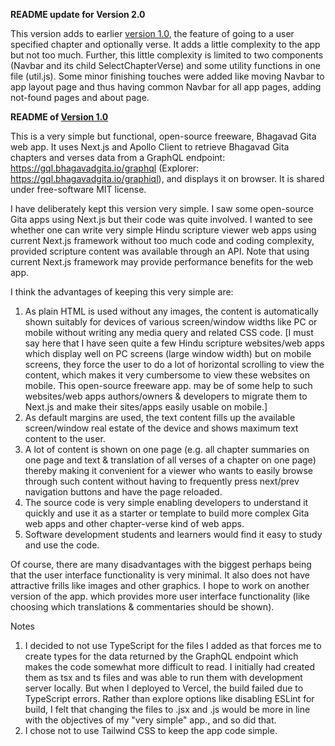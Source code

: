 **README update for Version 2.0**

This version adds to earlier [version 1.0](https://github.com/ravisiyer/verysimplegita/releases/tag/v1.0.0), the feature of going to a user specified chapter and optionally verse. It adds a little complexity to the app but not too much. Further, this little complexity is limited to two components (Navbar and its child SelectChapterVerse) and some utility functions in one file (util.js). Some minor finishing touches were added like moving Navbar to app layout page and thus having common Navbar for all app pages, adding not-found pages and about page.

**README of [Version 1.0](https://github.com/ravisiyer/verysimplegita/releases/tag/v1.0.0)**

This is a very simple but functional, open-source freeware, Bhagavad Gita web app. It uses Next.js and Apollo Client to retrieve Bhagavad Gita chapters and verses data from a GraphQL endpoint: https://gql.bhagavadgita.io/graphql (Explorer: https://gql.bhagavadgita.io/graphiql), and displays it on browser. It is shared under free-software MIT license.

I have deliberately kept this version very simple. I saw some open-source Gita apps using Next.js but their code was quite involved. I wanted to see whether one can write very simple Hindu scripture viewer web apps using current Next.js framework without too much code and coding complexity, provided scripture content was available through an API. Note that using current Next.js framework may provide performance benefits for the web app.

I think the advantages of keeping this very simple are:

1. As plain HTML is used without any images, the content is automatically shown suitably for devices of various screen/window widths like PC or mobile without writing any media query and related CSS code. [I must say here that I have seen quite a few Hindu scripture websites/web apps which display well on PC screens (large window width) but on mobile screens, they force the user to do a lot of horizontal scrolling to view the content, which makes it very cumbersome to view these websites on mobile. This open-source freeware app. may be of some help to such websites/web apps authors/owners & developers to migrate them to Next.js and make their sites/apps easily usable on mobile.]
2. As default margins are used, the text content fills up the available screen/window real estate of the device and shows maximum text content to the user.
3. A lot of content is shown on one page (e.g. all chapter summaries on one page and text & translation of all verses of a chapter on one page) thereby making it convenient for a viewer who wants to easily browse through such content without having to frequently press next/prev navigation buttons and have the page reloaded.
4. The source code is very simple enabling developers to understand it quickly and use it as a starter or template to build more complex Gita web apps and other chapter-verse kind of web apps.
5. Software development students and learners would find it easy to study and use the code.

Of course, there are many disadvantages with the biggest perhaps being that the user interface functionality is very minimal. It also does not have attractive frills like images and other graphics. I hope to work on another version of the app. which provides more user interface functionality (like choosing which translations & commentaries should be shown).

Notes

1. I decided to not use TypeScript for the files I added as that forces me to create types for the data returned by the GraphQL endpoint which makes the code somewhat more difficult to read. I initially had created them as tsx and ts files and was able to run them with development server locally. But when I deployed to Vercel, the build failed due to TypeScript errors. Rather than explore options like disabling ESLint for build, I felt that changing the files to .jsx and .js would be more in line with the objectives of my "very simple" app., and so did that.
2. I chose not to use Tailwind CSS to keep the app code simple.

